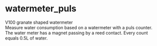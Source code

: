 # watermeter_puls
V100 granate shaped watermeter<br>
Measure water consumption based on a watermeter with a puls counter.<br>
The water meter has a magnet passing by a reed contact. Every count equals 0.5L of water.

